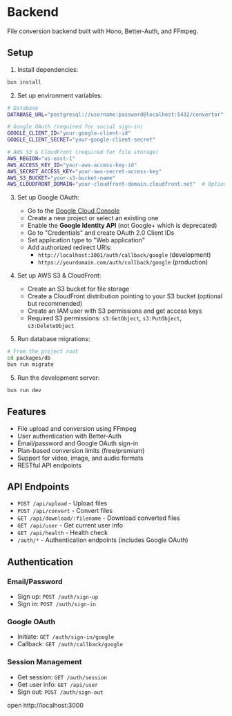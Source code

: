 # Backend

File conversion backend built with Hono, Better-Auth, and FFmpeg.

## Setup

1. Install dependencies:

```bash
bun install
```

2. Set up environment variables:

```bash
# Database
DATABASE_URL="postgresql://username:password@localhost:5432/convertor"

# Google OAuth (required for social sign-in)
GOOGLE_CLIENT_ID="your-google-client-id"
GOOGLE_CLIENT_SECRET="your-google-client-secret"

# AWS S3 & CloudFront (required for file storage)
AWS_REGION="us-east-1"
AWS_ACCESS_KEY_ID="your-aws-access-key-id"
AWS_SECRET_ACCESS_KEY="your-aws-secret-access-key"
AWS_S3_BUCKET="your-s3-bucket-name"
AWS_CLOUDFRONT_DOMAIN="your-cloudfront-domain.cloudfront.net"  # Optional, improves performance
```

3. Set up Google OAuth:

   - Go to the [Google Cloud Console](https://console.cloud.google.com/)
   - Create a new project or select an existing one
   - Enable the **Google Identity API** (not Google+ which is deprecated)
   - Go to "Credentials" and create OAuth 2.0 Client IDs
   - Set application type to "Web application"
   - Add authorized redirect URIs:
     - `http://localhost:3001/auth/callback/google` (development)
     - `https://yourdomain.com/auth/callback/google` (production)

4. Set up AWS S3 & CloudFront:

   - Create an S3 bucket for file storage
   - Create a CloudFront distribution pointing to your S3 bucket (optional but recommended)
   - Create an IAM user with S3 permissions and get access keys
   - Required S3 permissions: `s3:GetObject`, `s3:PutObject`, `s3:DeleteObject`

5. Run database migrations:

```bash
# From the project root
cd packages/db
bun run migrate
```

5. Run the development server:

```bash
bun run dev
```

## Features

- File upload and conversion using FFmpeg
- User authentication with Better-Auth
- Email/password and Google OAuth sign-in
- Plan-based conversion limits (free/premium)
- Support for video, image, and audio formats
- RESTful API endpoints

## API Endpoints

- `POST /api/upload` - Upload files
- `POST /api/convert` - Convert files
- `GET /api/download/:filename` - Download converted files
- `GET /api/user` - Get current user info
- `GET /api/health` - Health check
- `/auth/*` - Authentication endpoints (includes Google OAuth)

## Authentication

### Email/Password

- Sign up: `POST /auth/sign-up`
- Sign in: `POST /auth/sign-in`

### Google OAuth

- Initiate: `GET /auth/sign-in/google`
- Callback: `GET /auth/callback/google`

### Session Management

- Get session: `GET /auth/session`
- Get user info: `GET /api/user`
- Sign out: `POST /auth/sign-out`

open http://localhost:3000
